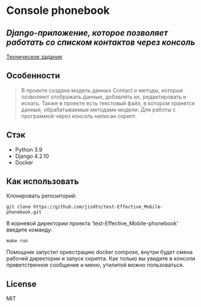 # Console phonebook
## _Django-приложение, которое позволяет работать со списком контактов через консоль_

[Техническое задание](https://docs.google.com/document/d/1dIH7lY05hNLSluZgOYsRyTrvLmyz4CnNEtJFFXBbS-c/edit)

## Особенности

> В проекте создана модель данных Contact и методы, 
> которые позволяют отображать данные, 
> добавлять их, редактировать и искать. 
> Также в проекте есть текстовый файл, 
> в котором хранятся данные, обрабатываемые методами модели.
> Для работы с программой через консоль написан скрипт.


## Стэк

- Python 3.9
- Django 4.2.10
- Docker

## Как использовать
Клонировать репозиторий:

```
git clone https://github.com/jisdtn/test-Effective_Mobile-phonebook.git
```
В корневой директории проекта 'test-Effective_Mobile-phonebook' введите команду:

```
make run
```
Помощник запустит оркестрацию docker compose, 
внутри будет смена рабочей директории и запуск скрипта.
Как только вы увидите в консоли приветственное сообщение и меню, 
утилитой можно пользоваться.


## License

MIT



